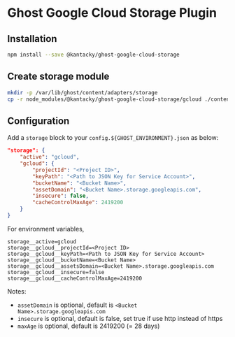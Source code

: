 # Ghost Google Cloud Storage Plugin

## Installation

```bash
npm install --save @kantacky/ghost-google-cloud-storage
```

## Create storage module

```bash
mkdir -p /var/lib/ghost/content/adapters/storage
cp -r node_modules/@kantacky/ghost-google-cloud-storage/gcloud ./content/adapters/storage/
```

## Configuration

Add a `storage` block to your `config.${GHOST_ENVIRONMENT}.json` as below:

```json
"storage": {
    "active": "gcloud",
    "gcloud": {
        "projectId": "<Project ID>",
        "keyPath": "<Path to JSON Key for Service Account>",
        "bucketName": "<Bucket Name>",
        "assetDomain": "<Bucket Name>.storage.googleapis.com",
        "insecure": false,
        "cacheControlMaxAge": 2419200
    }
}
```

For environment variables,

```
storage__active=gcloud
storage__gcloud__projectId=<Project ID>
storage__gcloud__keyPath=<Path to JSON Key for Service Account>
storage__gcloud__bucketName=<Bucket Name>
storage__gcloud__assetsDomain=<Bucket Name>.storage.googleapis.com
storage__gcloud__insecure=false
storage__gcloud__cacheControlMaxAge=2419200
```

Notes:

- `assetDomain` is optional, default is `<Bucket Name>.storage.googleapis.com`
- `insecure` is optional, default is false, set true if use http instead of https
- `maxAge` is optional, default is 2419200 (= 28 days)
